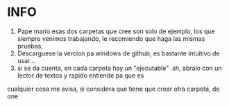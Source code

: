 # INFO
1) Pape mario esas dos carpetas que cree son solo de ejemplo, los que siempre venimos trabajando, le recomiendo que haga las mismas pruebas, 
2) Descarguese la vercion pa windows de github, es bastante intuitivo de usar... 
3) si se da cuenta, en cada carpeta hay un "ejecutable" .sh, abralo con un lector de textos y rapido entiende pa que es

cualquier cosa me avisa, si considera que tiene que crear otra carpeta, de one
